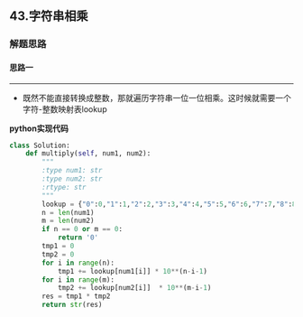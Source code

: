 ## 43.字符串相乘
### 解题思路
#### 思路一
****
- 既然不能直接转换成整数，那就遍历字符串一位一位相乘。这时候就需要一个字符-整数映射表lookup

**python实现代码**
```python
class Solution:
    def multiply(self, num1, num2):
        """
        :type num1: str
        :type num2: str
        :rtype: str
        """
        lookup = {"0":0,"1":1,"2":2,"3":3,"4":4,"5":5,"6":6,"7":7,"8":8,"9":9} 
        n = len(num1)
        m = len(num2)
        if n == 0 or m == 0:
            return '0'
        tmp1 = 0
        tmp2 = 0
        for i in range(n):
            tmp1 += lookup[num1[i]] * 10**(n-i-1)
        for i in range(m):
            tmp2 += lookup[num2[i]]  * 10**(m-i-1)
        res = tmp1 * tmp2
        return str(res)
```


